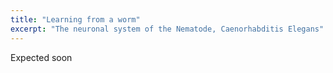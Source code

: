 ```yaml
---
title: "Learning from a worm"
excerpt: "The neuronal system of the Nematode, Caenorhabditis Elegans"
---
```

Expected soon

